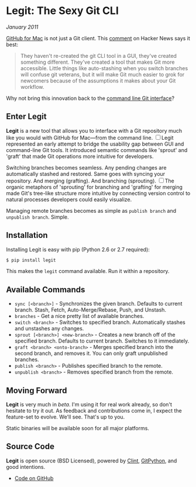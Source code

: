 # Legit: The Sexy Git CLI
*January 2011*

[GitHub for Mac](http://mac.github.com/) is not just a Git client. This [comment](http://www.hackerne.ws/item?id=2684483) on Hacker News says it best:

> They haven't re-created the git CLI tool in a GUI, they've created something different. They've created a tool that makes Git more accessible. Little things like auto-stashing when you switch branches will confuse git veterans, but it will make Git much easier to grok for newcomers because of the assumptions it makes about your Git workflow.

Why not bring this innovation back to the [command line Git interface](http://www.amazon.com/gp/product/1430218339/ref=as_li_ss_tl?ie=UTF8&tag=bookforkind-20&linkCode=as2&camp=1789&creative=390957&creativeASIN=1430218339)?

## Enter Legit

**Legit** is a new tool that allows you to interface with a Git repository much like you would with GitHub for Mac—from the command line. <label for="sn-legit-concept" class="margin-toggle sidenote-number"></label><input type="checkbox" id="sn-legit-concept" class="margin-toggle"/><span class="sidenote">Legit represented an early attempt to bridge the usability gap between GUI and command-line Git tools. It introduced semantic commands like 'sprout' and 'graft' that made Git operations more intuitive for developers.</span>

Switching branches becomes seamless. Any pending changes are automatically stashed and restored. Same goes with syncing your repository. And merging (grafting). And branching (sprouting). <label for="sn-organic-metaphors" class="margin-toggle sidenote-number"></label><input type="checkbox" id="sn-organic-metaphors" class="margin-toggle"/><span class="sidenote">The organic metaphors of 'sprouting' for branching and 'grafting' for merging made Git's tree-like structure more intuitive by connecting version control to natural processes developers could easily visualize.</span>

Managing remote branches becomes as simple as `publish branch` and `unpublish branch`. Simple.

## Installation

Installing Legit is easy with pip (Python 2.6 or 2.7 required):

```bash
$ pip install legit
```

This makes the `legit` command available. Run it within a repository.

## Available Commands

* `sync [<branch>]` - Synchronizes the given branch. Defaults to current branch. Stash, Fetch, Auto-Merge/Rebase, Push, and Unstash.
* `branches` - Get a nice pretty list of available branches.
* `switch <branch>` - Switches to specified branch. Automatically stashes and unstashes any changes.
* `sprout [<branch>] <new-branch>` - Creates a new branch off of the specified branch. Defaults to current branch. Switches to it immediately.
* `graft <branch> <onto-branch>` - Merges specified branch into the second branch, and removes it. You can only graft unpublished branches.
* `publish <branch>` - Publishes specified branch to the remote.
* `unpublish <branch>` - Removes specified branch from the remote.

## Moving Forward

**Legit** is very much in *beta*. I'm using it for real work already, so don't hesitate to try it out. As feedback and contributions come in, I expect the feature-set to evolve. We'll see. That's up to you.

Static binaries will be available soon for all major platforms.

## Source Code

**Legit** is open source (BSD Licensed), powered by [Clint](https://github.com/kennethreitz/clint), [GitPython](http://pypi.python.org/pypi/GitPython/), and good intentions.

- [Code on GitHub](https://github.com/kennethreitz/legit)